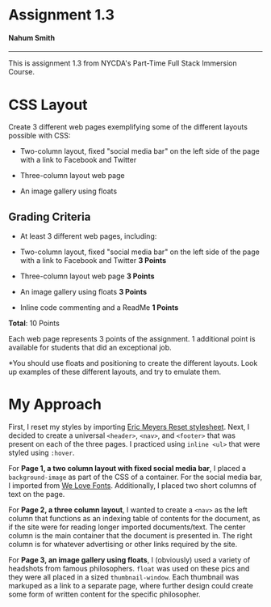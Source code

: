 # Assignment 1.3
#### Nahum Smith
---------------------------------------------------------

This is assignment 1.3 from NYCDA's Part-Time Full Stack Immersion Course. 

# CSS Layout

Create 3 different web pages exemplifying some of the different layouts possible with CSS:

- Two-column layout, fixed "social media bar" on the left side of the page with a link to Facebook and Twitter

- Three-column layout web page

- An image gallery using floats

## Grading Criteria

- At least 3 different web pages, including:

- Two-column layout, fixed "social media bar" on the left side of the page with a link to Facebook and Twitter
__3 Points__

- Three-column layout web page
__3 Points__

- An image gallery using floats
__3 Points__

- Inline code commenting and a ReadMe
__1 Points__

__Total__: 10 Points

Each web page represents 3 points of the assignment. 1 additional point is available for students that did an exceptional job.

*You should use floats and positioning to create the different layouts. Look up examples of these different layouts, and try to emulate them.

# My Approach

First, I reset my styles by importing [Eric Meyers Reset stylesheet](http://meyerweb.com/eric/tools/css/reset/).  Next, I decided to create a universal `<header>`, `<nav>`, and `<footer>` that was present on each of the three pages.  I practiced using `inline <ul>` that were styled using `:hover`. 

For **Page 1, a two column layout with fixed social media bar**, I placed a `background-image` as part of the CSS of a container.  For the social media bar, I imported from [We Love Fonts](http://weloveiconfonts.com/api/?family=entypo).  Additionally, I placed two short columns of text on the page. 

For **Page 2, a three column layout**, I wanted to create a `<nav>` as the left column that functions as an indexing table of contents for the document, as if the site were for reading longer imported documents/text. The center column is the main container that the document is presented in.  The right column is for whatever advertising or other links required by the site. 

For **Page 3, an image gallery using floats**, I (obviously) used a variety of headshots from famous philosophers.  `float` was used on these pics and they were all placed in a sized `thumbnail-window`.  Each thumbnail was markuped as a link to a separate page, where further design could create some form of written content for the specific philosopher.  
